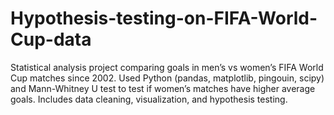 # Hypothesis-testing-on-FIFA-World-Cup-data
Statistical analysis project comparing goals in men’s vs women’s FIFA World Cup matches since 2002. Used Python (pandas, matplotlib, pingouin, scipy) and Mann-Whitney U test to test if women’s matches have higher average goals. Includes data cleaning, visualization, and hypothesis testing.

